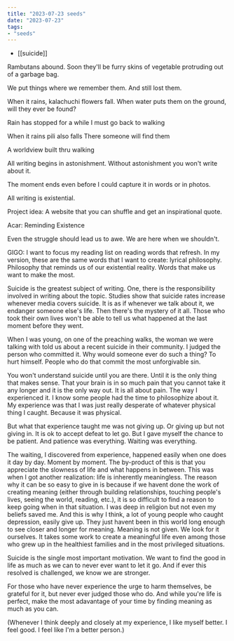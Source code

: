 ```yaml
---
title: "2023-07-23 seeds"
date: "2023-07-23"
tags:
- "seeds"
---
```


- [[suicide]]

Rambutans abound.
Soon they'll be furry skins of vegetable protruding out of a garbage bag.

We put things where we remember them.
And still lost them.

When it rains, kalachuchi flowers fall.
When water puts them on the ground, will they ever be found?

Rain has stopped for a while
I must go back to walking

When it rains pili also falls
There someone will find them

A worldview built thru walking

All writing begins in astonishment. Without astonishment you won't write about it.

The moment ends even before I could capture it in words or in photos.

All writing is existential.

Project idea: A website that you can shuffle and get an inspirational quote.

Acar: Reminding Existence

Even the struggle should lead us to awe.
We are here when we shouldn't.

GIGO: I want to focus my reading list on reading words that refresh. In my version, these are the same words that I want to create: lyrical philosophy. Philosophy that reminds us of our existential reality. Words that make us want to make the most.

Suicide is the greatest subject of writing. One, there is the responsibility involved in writing about the topic. Studies show that suicide rates increase whenever media covers suicide. It is as if whenever we talk about it, we endanger someone else's life. Then there's the mystery of it all. Those who took their own lives won't be able to tell us what happened at the last moment before they went.

When I was young, on one of the preaching walks, the woman we were talking with told us about a recent suicide in their community. I judged the person who committed it. Why would someone ever do such a thing? To hurt himself. People who do that commit the most unforgivable sin.

You won't understand suicide until you are there. Until it is the only thing that makes sense. That your brain is in so much pain that you cannot take it any longer and it is the only way out. It is all about pain. The way I experienced it. I know some people had the time to philosophize about it. My experience was that I was just really desperate of whatever physical thing I caught. Because it was physical.

But what that experience taught me was not giving up. Or giving up but not giving in. It is ok to accept defeat to let go. But I gave myself the chance to be patient. And patience was everything. Waiting was everything.

The waiting, I discovered from experience, happened easily when one does it day by day. Moment by moment. The by-product of this is that you appreciate the slowness of life and what happens in between. This was when I got another realization: life is inherently meaningless. The reason why it can be so easy to give in is because if we havent done the work of creating meaning (either through building relationships, touching people's lives, seeing the world, reading, etc.), it is so difficult to find a reason to keep going when in that situation. I was deep in religion but not even my beliefs saved me. And this is why I think, a lot of young people who caught depression, easily give up. They just havent been in this world long enough to see closer and longer for meaning. Meaning is not given. We look for it ourselves. It takes some work to create a meaningful life even among those who grew up in the healthiest families and in the most privileged situations.

Suicide is the single most important motivation. We want to find the good in life as much as we can to never ever want to let it go. And if ever this resolved is challenged, we know we are stronger.

For those who have never experience the urge to harm themselves, be grateful for it, but never ever judged those who do. And while you're life is perfect, make the most adavantage of your time by finding meaning as much as you can.

(Whenever I think deeply and closely at my experience, I like myself better. I feel good. I feel like I'm a better person.)